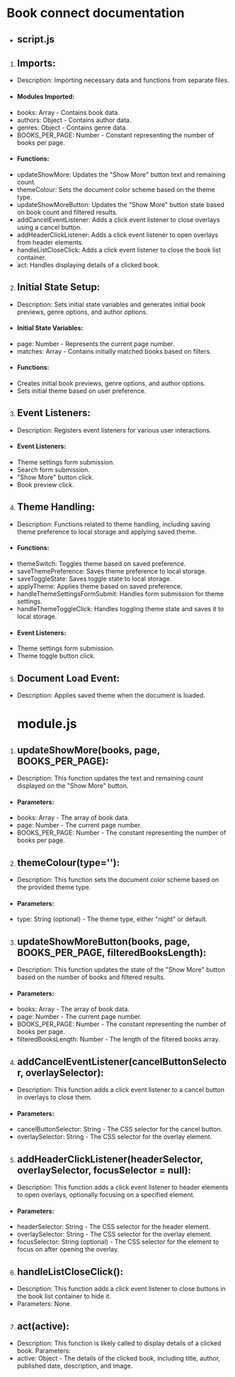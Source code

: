 # Book connect documentation
- ## script.js
 1) ## Imports:

- Description: Importing necessary data and functions from separate files.
- #### Modules Imported:
- books: Array - Contains book data.
- authors: Object - Contains author data.
- genres: Object - Contains genre data.
- BOOKS_PER_PAGE: Number - Constant representing the number of books per page.
- #### Functions:
- updateShowMore: Updates the "Show More" button text and remaining count.
- themeColour: Sets the document color scheme based on the theme type.
- updateShowMoreButton: Updates the "Show More" button state based on book count and filtered 
  results.
- addCancelEventListener: Adds a click event listener to close overlays using a cancel button.
- addHeaderClickListener: Adds a click event listener to open overlays from header elements.
- handleListCloseClick: Adds a click event listener to close the book list container.
- act: Handles displaying details of a clicked book.
2) ## Initial State Setup:

- Description: Sets initial state variables and generates initial book previews, genre options, and author options.
- #### Initial State Variables:
- page: Number - Represents the current page number.
- matches: Array - Contains initially matched books based on filters.
- #### Functions:
- Creates initial book previews, genre options, and author options.
- Sets initial theme based on user preference.
3) ## Event Listeners:

- Description: Registers event listeners for various user interactions.
- #### Event Listeners:
 - Theme settings form submission.
 - Search form submission.
 - "Show More" button click.
- Book preview click.
4) ## Theme Handling:

- Description: Functions related to theme handling, including saving theme preference to local storage and applying saved theme.
- #### Functions:
 - themeSwitch: Toggles theme based on saved preference.
 - saveThemePreference: Saves theme preference to local storage.
 - saveToggleState: Saves toggle state to local storage.
 - applyTheme: Applies theme based on saved preference.
 - handleThemeSettingsFormSubmit: Handles form submission for theme settings.
 - handleThemeToggleClick: Handles toggling theme state and saves it to local storage.
- #### Event Listeners:
- Theme settings form submission.
- Theme toggle button click.
5) ## Document Load Event:

- Description: Applies saved theme when the document is loaded.
  # module.js 
1) ## updateShowMore(books, page, BOOKS_PER_PAGE):

- Description: This function updates the text and remaining count displayed on the "Show More" button.
- #### Parameters:
- books: Array - The array of book data.
- page: Number - The current page number.
- BOOKS_PER_PAGE: Number - The constant representing the number of books per page.
2) ## themeColour(type=''):

- Description: This function sets the document color scheme based on the provided theme type.
- #### Parameters:
- type: String (optional) - The theme type, either "night" or default.
3) ##  updateShowMoreButton(books, page, BOOKS_PER_PAGE, filteredBooksLength):

- Description: This function updates the state of the "Show More" button based on the number of books and filtered results.
- #### Parameters:
- books: Array - The array of book data.
- page: Number - The current page number.
- BOOKS_PER_PAGE: Number - The constant representing the number of books per page.
- filteredBooksLength: Number - The length of the filtered books array.
4) ## addCancelEventListener(cancelButtonSelector, overlaySelector):

- Description: This function adds a click event listener to a cancel button in overlays to close them.
- #### Parameters:
- cancelButtonSelector: String - The CSS selector for the cancel button.
- overlaySelector: String - The CSS selector for the overlay element.
5) ## addHeaderClickListener(headerSelector, overlaySelector, focusSelector = null):

- Description: This function adds a click event listener to header elements to open overlays, optionally focusing on a specified element.
- #### Parameters:
- headerSelector: String - The CSS selector for the header element.
- overlaySelector: String - The CSS selector for the overlay element.
- focusSelector: String (optional) - The CSS selector for the element to focus on after opening the overlay.
6) ## handleListCloseClick():

- Description: This function adds a click event listener to close buttons in the book list container to hide it.
- Parameters: None.
7) ## act(active):

- Description: This function is likely called to display details of a clicked book.
Parameters:
- active: Object - The details of the clicked book, including title, author, published date, description, and image.
